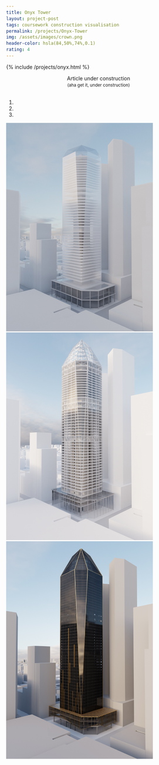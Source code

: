 ```yaml
---
title: Onyx Tower
layout: project-post
tags: coursework construction visualisation
permalink: /projects/Onyx-Tower
img: /assets/images/crown.png
header-color: hsla(84,50%,74%,0.1)
rating: 4
---
```


{% include /projects/onyx.html %}
<div style="text-align: center" >Article under construction <br><small>(aha get it, under construction)</small></div>
<br>

<div style="text-align: center; display: block; margin-left: auto; margin-right: auto;">
<div id="carouselExampleIndicators" class="carousel slide carousel-fade" data-ride="carousel" style="width: 400px;">
    <ol class="carousel-indicators">
      <li data-target="#carouselExampleIndicators" data-slide-to="0" class="active"></li>
      <li data-target="#carouselExampleIndicators" data-slide-to="1"></li>
      <li data-target="#carouselExampleIndicators" data-slide-to="2"></li>
     </ol>
    
<div class="carousel-inner" >
      <div class="carousel-item active" style="align-items: center; ">
        <img class="d-block w-100" src="/assets/images/onyx/m1-hero.jpg" alt="M1 Hero shot">
      </div>
      <div class="carousel-item">
        <img class="d-block w-100" src="/assets/images/onyx/m2-hero.png" alt="M2 Hero Shot">
      </div>
      <div class="carousel-item">
        <img class="d-block w-100" src="/assets/images/onyx/m3-hero.jpg" alt="M3 Hero Shot">
      </div>
      
</div>
    
  </div>
</div>